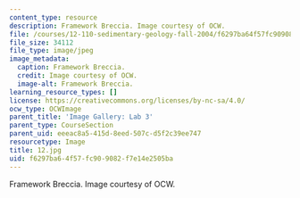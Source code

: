 ```yaml
---
content_type: resource
description: Framework Breccia. Image courtesy of OCW.
file: /courses/12-110-sedimentary-geology-fall-2004/f6297ba64f57fc909082f7e14e2505ba_12.jpg
file_size: 34112
file_type: image/jpeg
image_metadata:
  caption: Framework Breccia.
  credit: Image courtesy of OCW.
  image-alt: Framework Breccia.
learning_resource_types: []
license: https://creativecommons.org/licenses/by-nc-sa/4.0/
ocw_type: OCWImage
parent_title: 'Image Gallery: Lab 3'
parent_type: CourseSection
parent_uid: eeeac8a5-415d-8eed-507c-d5f2c39ee747
resourcetype: Image
title: 12.jpg
uid: f6297ba6-4f57-fc90-9082-f7e14e2505ba
---
```

Framework Breccia. Image courtesy of OCW.